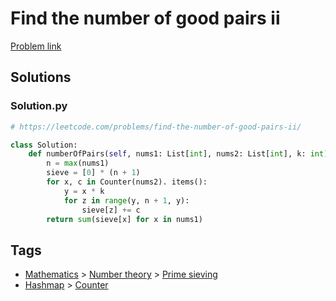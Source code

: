 # Find the number of good pairs ii

[Problem link](https://leetcode.com/problems/find-the-number-of-good-pairs-ii/)

## Solutions


### Solution.py
```py
# https://leetcode.com/problems/find-the-number-of-good-pairs-ii/

class Solution:
    def numberOfPairs(self, nums1: List[int], nums2: List[int], k: int) -> int:
        n = max(nums1)
        sieve = [0] * (n + 1)
        for x, c in Counter(nums2). items():
            y = x * k
            for z in range(y, n + 1, y):
                sieve[z] += c
        return sum(sieve[x] for x in nums1)
```
## Tags

* [Mathematics](/Collections/mathematics.md#mathematics) > [Number theory](/Collections/mathematics.md#number-theory) > [Prime sieving](/Collections/mathematics.md#prime-sieving)
* [Hashmap](/Collections/hashmap.md#hashmap) > [Counter](/Collections/hashmap.md#counter)
